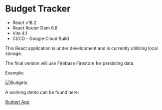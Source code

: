 # Budget Tracker 

* React v18.2
* React Router Dom 6.8
* Vite 4.1
* CI/CD - Google Cloud Build

This React application is under development and is currently utilizing local storage.

The final version will use Firebase Firestore for persisting data.


Example:

![Budgets](https://firebasestorage.googleapis.com/v0/b/richmond-apps-usa.appspot.com/o/images%2Fmisc%2FScreenshot%202023-09-19%20at%208.03.26%20PM.png?alt=media&token=c6156b78-cc9c-4a2f-8608-348f8678baa3)


A working demo can be found here:

[Budget App](https://react-budget-dashboard.web.app/ "Budget App")
